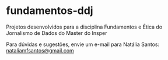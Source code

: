 # fundamentos-ddj
Projetos desenvolvidos para a disciplina Fundamentos e Ética do Jornalismo de Dados do Master do Insper

Para dúvidas e sugestões, envie um e-mail para Natália Santos: nataliamfsantos@gmail.com

